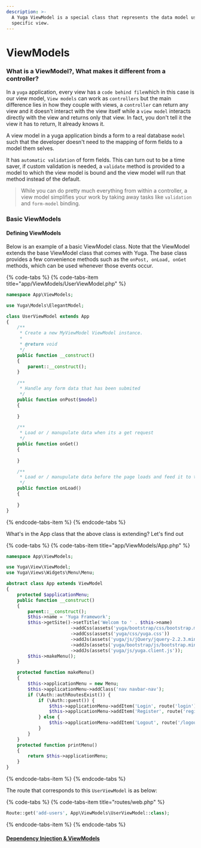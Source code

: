 ```yaml
---
description: >-
  A Yuga ViewModel is a special class that represents the data model used in a
  specific view.
---
```


# ViewModels

### What is a ViewModel?, What makes it different from a controller?

In a `yuga` application, every view has a `code behind file`which in this case is our view model, `View models` can work as `controllers` but the main difference lies in how they couple with views, a `controller` can return any view and it doesn't interact with the view itself while a `view model` interacts directly with the view and returns only that view. In fact, you don't tell it the view it has to return, It already knows it.

A view model in a yuga application binds a form to a real database `model` such that the developer doesn't need to the mapping of form fields to a model them selves. 

It has `automatic validation` of form fields. This can turn out to be a time saver, if custom validation is needed, a `validate` method is provided to a model to which the view model is bound and the view model will run that method instead of the default.

> While you can do pretty much everything from within a controller, a view model simplifies your work by taking away tasks like `validation` and `form-model` binding.

### Basic ViewModels

#### Defining ViewModels

Below is an example of a basic ViewModel class. Note that the ViewModel extends the base ViewModel class that comes with Yuga. The base class provides a few convenience methods such as the `onPost, onLoad, onGet` methods, which can be used whenever those events occur.

{% code-tabs %}
{% code-tabs-item title="app/ViewModels/UserViewModel.php" %}
```php
namespace App\ViewModels;

use Yuga\Models\ElegantModel;

class UserViewModel extends App
{
    /**
     * Create a new MyViewModel ViewModel instance.
     *
     * @return void
     */
    public function __construct()
    {
        parent::__construct();
    }

    /**
     * Handle any form data that has been submited
     */
    public function onPost($model)
    {
        
    }

    /**
     * Load or / manupulate data when its a get request
     */
    public function onGet()
    {
        
    }

    /**
     * Load or / manupulate data before the page loads and feed it to the page
     */
    public function onLoad()
    {
        
    }
}
```
{% endcode-tabs-item %}
{% endcode-tabs %}

What's in the App class that the above class is extending? Let's find out

{% code-tabs %}
{% code-tabs-item title="app/ViewModels/App.php" %}
```php
namespace App\ViewModels;

use Yuga\View\ViewModel;
use Yuga\Views\Widgets\Menu\Menu;

abstract class App extends ViewModel
{
    protected $applicationMenu;
    public function __construct()
    {
        parent::__construct();
        $this->name = 'Yuga Framework';
        $this->getSite()->setTitle('Welcom to ' . $this->name)
                        ->addCss(assets('yuga/bootstrap/css/bootstrap.min.css'))
                        ->addCss(assets('yuga/css/yuga.css'))
                        ->addJs(assets('yuga/js/jQuery/jquery-2.2.3.min.js'))
                        ->addJs(assets('yuga/bootstrap/js/bootstrap.min.js'))
                        ->addJs(assets('yuga/js/yuga.client.js'));
        $this->makeMenu();
    }

    protected function makeMenu()
    {
        $this->applicationMenu = new Menu;
        $this->applicationMenu->addClass('nav navbar-nav');
        if (\Auth::authRoutesExist()) {
            if (\Auth::guest()) {
                $this->applicationMenu->addItem('Login', route('login'))->addClass('nav-item')->addLinkAttribute('class', 'nav-link');
                $this->applicationMenu->addItem('Register', route('register'))->addClass('nav-item')->addLinkAttribute('class', 'nav-link');
            } else {
                $this->applicationMenu->addItem('Logout', route('/logout'))->addClass('nav-item')->addLinkAttribute('class', 'nav-link');
            }
        }
    }
    protected function printMenu()
    {
        return $this->applicationMenu;
    }
}

```
{% endcode-tabs-item %}
{% endcode-tabs %}

The route that corresponds to this `UserViewModel` is as below:

{% code-tabs %}
{% code-tabs-item title="routes/web.php" %}
```php
Route::get('add-users', App\ViewModels\UserViewModel::class);
```
{% endcode-tabs-item %}
{% endcode-tabs %}

#### [Dependency Injection & ViewModels](http://yuga-framework.gitbook.io/documentation/view-models)

